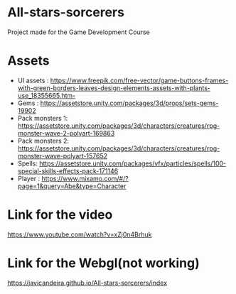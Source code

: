 # All-stars-sorcerers
Project made for the Game Development Course
# Assets
* UI assets : https://www.freepik.com/free-vector/game-buttons-frames-with-green-borders-leaves-design-elements-assets-with-plants-use_18355665.htm-
* Gems : https://assetstore.unity.com/packages/3d/props/sets-gems-19902
* Pack monsters 1: https://assetstore.unity.com/packages/3d/characters/creatures/rpg-monster-wave-2-polyart-169863
* Pack monsters 2: https://assetstore.unity.com/packages/3d/characters/creatures/rpg-monster-wave-polyart-157652
* Spells: https://assetstore.unity.com/packages/vfx/particles/spells/100-special-skills-effects-pack-171146
* Player : https://www.mixamo.com/#/?page=1&query=Abe&type=Character

# Link for the video
https://www.youtube.com/watch?v=xZj0n4Brhuk
# Link for the Webgl(not working)
https://javicandeira.github.io/All-stars-sorcerers/index
